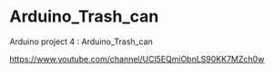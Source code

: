 # Arduino_Trash_can
Arduino project 4 : Arduino_Trash_can

https://www.youtube.com/channel/UCl5EQmiObnLS90KK7MZch0w

